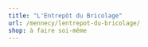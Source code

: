 ```yaml
---
title: "L'Entrepôt du Bricolage"
url: /mennecy/lentrepot-du-bricolage/
shop: à faire soi-même
---
```

